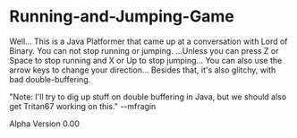 Running-and-Jumping-Game
========================

Well... This is a Java Platformer that came up at a conversation with Lord of Binary. 
You can not stop running or jumping.
...Unless you can press Z or Space to stop running and X or Up to stop jumping...
You can also use the arrow keys to change your direction...
Besides that, it's also glitchy, with bad double-buffering.


"Note:  I'll try to dig up stuff on double buffering in Java, but we should also get Tritan67 working on this."
--mfragin

Alpha Version 0.00
